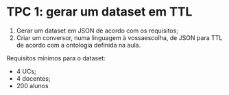 # TPC 1: gerar um dataset em TTL

1. Gerar um dataset em JSON de acordo com os requisitos;
2. Criar um conversor, numa linguagem à vossaescolha, de JSON para TTL de acordo com a ontologia definida na aula.

Requisitos mínimos para o dataset:
- 4 UCs;
- 4 docentes;
- 200 alunos
